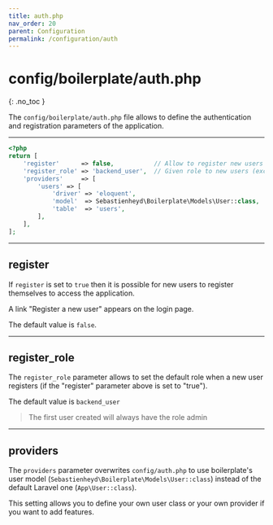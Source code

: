 ```yaml
---
title: auth.php
nav_order: 20
parent: Configuration
permalink: /configuration/auth
---
```


# config/boilerplate/auth.php
{: .no_toc }

The `config/boilerplate/auth.php` file allows to define the authentication and registration parameters of the application.


---

```php
<?php
return [
    'register'      => false,           // Allow to register new users on backend login page
    'register_role' => 'backend_user',  // Given role to new users (except the first one who is admin)
    'providers'     => [
        'users' => [
            'driver' => 'eloquent',
            'model'  => Sebastienheyd\Boilerplate\Models\User::class,
            'table'  => 'users',
        ],
    ],
];
```

---

## register

If `register` is set to `true` then it is possible for new users to register themselves to access the application.

A link "Register a new user" appears on the login page.

The default value is `false`.

---

## register_role

The `register_role` parameter allows to set the default role when a new user registers (if the "register" parameter 
above is set to "true").

The default value is `backend_user`

> The first user created will always have the role admin 

---

## providers

The `providers` parameter overwrites `config/auth.php` to use boilerplate's user model 
(`Sebastienheyd\Boilerplate\Models\User::class`) instead of the default Laravel one (`App\User::class`).

This setting allows you to define your own user class or your own provider if you want to add features.
